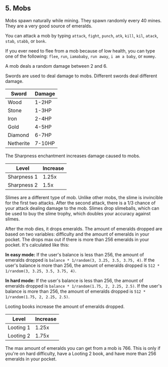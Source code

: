## 5. Mobs 

Mobs spawn naturally while mining. They spawn randomly every 40 mines. They are a very good source of emeralds.

You can attack a mob by typing `attack`, `fight`, `punch`, `atk`, `kill`, `kil`, `atack`, `stab`, `stabb`, or `bonk`.

If you ever need to flee from a mob because of low health, you can type one of the following: `flee`, `run`, `iamababy`, `run away`, `i am a baby`, or `mommy`.

A mob deals a random damage between 2 and 6.

Swords are used to deal damage to mobs. Different swords deal different damage. 

| Sword      | Damage |
|------------|--------|
| Wood       | 1-2HP  |
| Stone      | 1-3HP  |
| Iron       | 2-4HP  |
| Gold       | 4-5HP  |
| Diamond    | 6-7HP  |
| Netherite  | 7-10HP |

The Sharpness enchantment increases damage caused to mobs.

|    Level    | Increase |
|-------------|----------|
| Sharpness 1 |  1.25x   |
| Sharpness 2 |  1.5x    |

Slimes are a different type of mob. Unlike other mobs, the slime is invincible for the first two attacks. After the second attack, there is a 1/3 chance of your attack dealing damage to the mob. Slimes drop slimeballs, which can be used to buy the slime trophy, which doubles your accuracy against slimes.

After the mob dies, it drops emeralds. The amount of emeralds dropped are based on two variables: difficulty and the amount of emeralds in your pocket. The drops max out if there is more than 256 emeralds in your pocket. It's calculated like this:

**In easy mode:** If the user's balance is less than 256, the amount of emeralds dropped is `balance * 1/random(3, 3.25, 3.5, 3.75, 4)`.
If the user's balance is more than 256, the amount of emeralds dropped is `512 * 1/random(3, 3.25, 3.5, 3.75, 4)`.

**In hard mode:** If the user's balance is less than 256, the amount of emeralds dropped is `balance * 1/random(1.75, 2, 2.25, 2.5)`.
If the user's balance is more than 256, the amount of emeralds dropped is `512 * 1/random(1.75, 2, 2.25, 2.5)`.


Looting books increase the amount of emeralds dropped.

|   Level   | Increase |
|-----------|----------|
| Looting 1 |  1.25x   |
| Looting 2 |  1.75x   |

The max amount of emeralds you can get from a mob is 766. This is only if you're on hard difficulty, have a Looting 2 book, and have more than 256 emeralds in your pocket.

